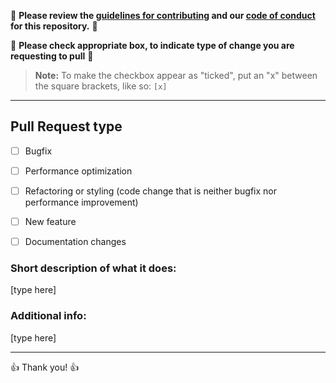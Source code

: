 
:rotating_light: **Please review the [guidelines for contributing](https://github.com/grcrt/grcrt-script/blob/master/.github/CONTRIBUTING.md) and our [code of conduct](https://github.com/grcrt/grcrt-script/blob/master/.github/CODE_OF_CONDUCT.md) for this repository.** :rotating_light:

:rotating_light: **Please check appropriate box, to indicate type of change you are requesting to pull** :rotating_light:

> **Note:** To make the checkbox appear as "ticked", put an "x" between the square brackets, like so: `[x]`

---
## Pull Request type
- [ ] Bugfix
- [ ] Performance optimization
- [ ] Refactoring or styling (code change that is neither bugfix nor performance improvement)
- [ ] New feature
- [ ] Documentation changes


### Short description of what it does:
[type here]


### Additional info:
[type here]

---

:thumbsup: Thank you! :thumbsup:
